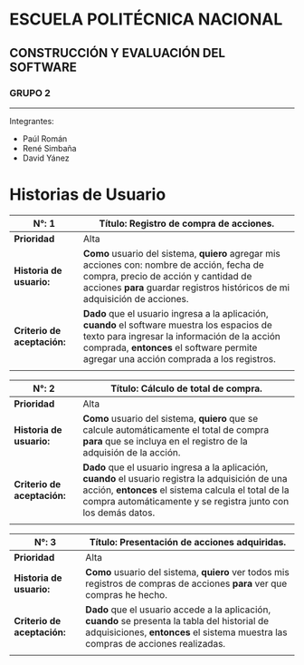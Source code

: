 # ESCUELA POLITÉCNICA NACIONAL

## CONSTRUCCIÓN Y EVALUACIÓN DEL SOFTWARE 


### GRUPO 2
---
Integrantes:

- Paúl Román
- René Simbaña
- David Yánez

# Historias de Usuario

|**N°:** 1| **Título:** Registro de compra de acciones.|
|-|-| 
|**Prioridad**| Alta |
|**Historia de usuario:**|**Como** usuario del sistema, **quiero** agregar mis acciones con: nombre de acción, fecha de compra, precio de acción y cantidad de acciones **para** guardar registros históricos de mi adquisición de acciones.|
|**Criterio de aceptación:**|**Dado** que el usuario ingresa a la aplicación, **cuando** el software muestra los espacios de texto para ingresar la información de la acción comprada, **entonces** el software permite agregar una acción comprada a los registros.|
|||

|**N°:** 2| **Título:** Cálculo de total de compra.|
|-|-| 
|**Prioridad**| Alta |
|**Historia de usuario:**|**Como** usuario del sistema, **quiero** que se calcule automáticamente el total de compra **para** que se incluya en el registro de la adquisión de la acción.|
|**Criterio de aceptación:**|**Dado** que el usuario ingresa a la aplicación, **cuando** el usuario registra la adquisición de una acción, **entonces** el sistema calcula el total de la compra automáticamente y se registra junto con los demás datos.|
|||

|**N°:** 3| **Título:** Presentación de acciones adquiridas.|
|-|-| 
|**Prioridad**| Alta |
|**Historia de usuario:**|**Como** usuario del sistema, **quiero** ver todos mis registros de compras de acciones **para** ver que compras he hecho.|
|**Criterio de aceptación:**|**Dado** que el usuario accede a la aplicación, **cuando** se presenta la tabla del historial de adquisiciones, **entonces** el sistema muestra las compras de acciones realizadas.|
|||